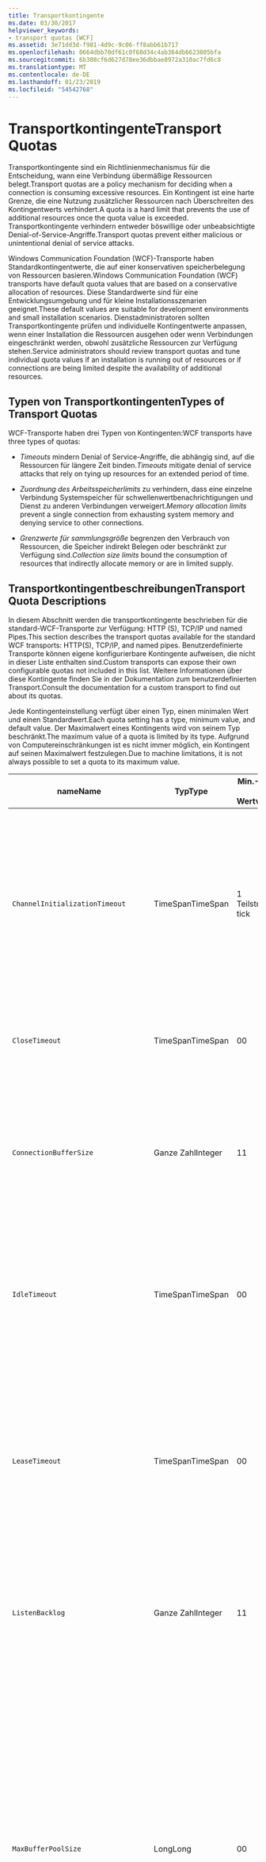 ```yaml
---
title: Transportkontingente
ms.date: 03/30/2017
helpviewer_keywords:
- transport quotas [WCF]
ms.assetid: 3e71dd3d-f981-4d9c-9c06-ff8abb61b717
ms.openlocfilehash: 0664dbb70df61c0f68d34c4ab364db6623805bfa
ms.sourcegitcommit: 6b308cf6d627d78ee36dbbae8972a310ac7fd6c8
ms.translationtype: MT
ms.contentlocale: de-DE
ms.lasthandoff: 01/23/2019
ms.locfileid: "54542768"
---
```

# <a name="transport-quotas"></a><span data-ttu-id="6552c-102">Transportkontingente</span><span class="sxs-lookup"><span data-stu-id="6552c-102">Transport Quotas</span></span>
<span data-ttu-id="6552c-103">Transportkontingente sind ein Richtlinienmechanismus für die Entscheidung, wann eine Verbindung übermäßige Ressourcen belegt.</span><span class="sxs-lookup"><span data-stu-id="6552c-103">Transport quotas are a policy mechanism for deciding when a connection is consuming excessive resources.</span></span> <span data-ttu-id="6552c-104">Ein Kontingent ist eine harte Grenze, die eine Nutzung zusätzlicher Ressourcen nach Überschreiten des Kontingentwerts verhindert.</span><span class="sxs-lookup"><span data-stu-id="6552c-104">A quota is a hard limit that prevents the use of additional resources once the quota value is exceeded.</span></span> <span data-ttu-id="6552c-105">Transportkontingente verhindern entweder böswillige oder unbeabsichtigte Denial-of-Service-Angriffe.</span><span class="sxs-lookup"><span data-stu-id="6552c-105">Transport quotas prevent either malicious or unintentional denial of service attacks.</span></span>  
  
 <span data-ttu-id="6552c-106">Windows Communication Foundation (WCF)-Transporte haben Standardkontingentwerte, die auf einer konservativen speicherbelegung von Ressourcen basieren.</span><span class="sxs-lookup"><span data-stu-id="6552c-106">Windows Communication Foundation (WCF) transports have default quota values that are based on a conservative allocation of resources.</span></span> <span data-ttu-id="6552c-107">Diese Standardwerte sind für eine Entwicklungsumgebung und für kleine Installationsszenarien geeignet.</span><span class="sxs-lookup"><span data-stu-id="6552c-107">These default values are suitable for development environments and small installation scenarios.</span></span> <span data-ttu-id="6552c-108">Dienstadministratoren sollten Transportkontingente prüfen und individuelle Kontingentwerte anpassen, wenn einer Installation die Ressourcen ausgehen oder wenn Verbindungen eingeschränkt werden, obwohl zusätzliche Ressourcen zur Verfügung stehen.</span><span class="sxs-lookup"><span data-stu-id="6552c-108">Service administrators should review transport quotas and tune individual quota values if an installation is running out of resources or if connections are being limited despite the availability of additional resources.</span></span>  
  
## <a name="types-of-transport-quotas"></a><span data-ttu-id="6552c-109">Typen von Transportkontingenten</span><span class="sxs-lookup"><span data-stu-id="6552c-109">Types of Transport Quotas</span></span>  
 <span data-ttu-id="6552c-110">WCF-Transporte haben drei Typen von Kontingenten:</span><span class="sxs-lookup"><span data-stu-id="6552c-110">WCF transports have three types of quotas:</span></span>  
  
-   <span data-ttu-id="6552c-111">*Timeouts* mindern Denial of Service-Angriffe, die abhängig sind, auf die Ressourcen für längere Zeit binden.</span><span class="sxs-lookup"><span data-stu-id="6552c-111">*Timeouts* mitigate denial of service attacks that rely on tying up resources for an extended period of time.</span></span>  
  
-   <span data-ttu-id="6552c-112">*Zuordnung des Arbeitsspeicherlimits* zu verhindern, dass eine einzelne Verbindung Systemspeicher für schwellenwertbenachrichtigungen und Dienst zu anderen Verbindungen verweigert.</span><span class="sxs-lookup"><span data-stu-id="6552c-112">*Memory allocation limits* prevent a single connection from exhausting system memory and denying service to other connections.</span></span>  
  
-   <span data-ttu-id="6552c-113">*Grenzwerte für sammlungsgröße* begrenzen den Verbrauch von Ressourcen, die Speicher indirekt Belegen oder beschränkt zur Verfügung sind.</span><span class="sxs-lookup"><span data-stu-id="6552c-113">*Collection size limits* bound the consumption of resources that indirectly allocate memory or are in limited supply.</span></span>  
  
## <a name="transport-quota-descriptions"></a><span data-ttu-id="6552c-114">Transportkontingentbeschreibungen</span><span class="sxs-lookup"><span data-stu-id="6552c-114">Transport Quota Descriptions</span></span>  
 <span data-ttu-id="6552c-115">In diesem Abschnitt werden die transportkontingente beschrieben für die standard-WCF-Transporte zur Verfügung: HTTP (S), TCP/IP und named Pipes.</span><span class="sxs-lookup"><span data-stu-id="6552c-115">This section describes the transport quotas available for the standard WCF transports: HTTP(S), TCP/IP, and named pipes.</span></span> <span data-ttu-id="6552c-116">Benutzerdefinierte Transporte können eigene konfigurierbare Kontingente aufweisen, die nicht in dieser Liste enthalten sind.</span><span class="sxs-lookup"><span data-stu-id="6552c-116">Custom transports can expose their own configurable quotas not included in this list.</span></span> <span data-ttu-id="6552c-117">Weitere Informationen über diese Kontingente finden Sie in der Dokumentation zum benutzerdefinierten Transport.</span><span class="sxs-lookup"><span data-stu-id="6552c-117">Consult the documentation for a custom transport to find out about its quotas.</span></span>  
  
 <span data-ttu-id="6552c-118">Jede Kontingenteinstellung verfügt über einen Typ, einen minimalen Wert und einen Standardwert.</span><span class="sxs-lookup"><span data-stu-id="6552c-118">Each quota setting has a type, minimum value, and default value.</span></span> <span data-ttu-id="6552c-119">Der Maximalwert eines Kontingents wird von seinem Typ beschränkt.</span><span class="sxs-lookup"><span data-stu-id="6552c-119">The maximum value of a quota is limited by its type.</span></span> <span data-ttu-id="6552c-120">Aufgrund von Computereinschränkungen ist es nicht immer möglich, ein Kontingent auf seinen Maximalwert festzulegen.</span><span class="sxs-lookup"><span data-stu-id="6552c-120">Due to machine limitations, it is not always possible to set a quota to its maximum value.</span></span>  
  
|<span data-ttu-id="6552c-121">name</span><span class="sxs-lookup"><span data-stu-id="6552c-121">Name</span></span>|<span data-ttu-id="6552c-122">Typ</span><span class="sxs-lookup"><span data-stu-id="6552c-122">Type</span></span>|<span data-ttu-id="6552c-123">Min.-</span><span class="sxs-lookup"><span data-stu-id="6552c-123">Min.</span></span><br /><br /> <span data-ttu-id="6552c-124">Wert</span><span class="sxs-lookup"><span data-stu-id="6552c-124">value</span></span>|<span data-ttu-id="6552c-125">Standard</span><span class="sxs-lookup"><span data-stu-id="6552c-125">Default</span></span><br /><br /> <span data-ttu-id="6552c-126">Wert</span><span class="sxs-lookup"><span data-stu-id="6552c-126">value</span></span>|<span data-ttu-id="6552c-127">Beschreibung</span><span class="sxs-lookup"><span data-stu-id="6552c-127">Description</span></span>|  
|----------|----------|--------------------|-----------------------|-----------------|  
|`ChannelInitializationTimeout`|<span data-ttu-id="6552c-128">TimeSpan</span><span class="sxs-lookup"><span data-stu-id="6552c-128">TimeSpan</span></span>|<span data-ttu-id="6552c-129">1 Teilstrich</span><span class="sxs-lookup"><span data-stu-id="6552c-129">1 tick</span></span>|<span data-ttu-id="6552c-130">5 Sek.</span><span class="sxs-lookup"><span data-stu-id="6552c-130">5 sec</span></span>|<span data-ttu-id="6552c-131">Maximale Zeit für das Warten darauf, dass eine Verbindung die Präambel während des anfänglichen Lesens sendet.</span><span class="sxs-lookup"><span data-stu-id="6552c-131">Maximum time to wait for a connection to send the preamble during the initial read.</span></span> <span data-ttu-id="6552c-132">Diese Daten werden empfangen, bevor die Authentifizierung eintritt.</span><span class="sxs-lookup"><span data-stu-id="6552c-132">This data is received before authentication occurs.</span></span> <span data-ttu-id="6552c-133">Diese Einstellung ist im Allgemeinen viel kleiner als der `ReceiveTimeout`-Kontingentwert.</span><span class="sxs-lookup"><span data-stu-id="6552c-133">This setting is generally much smaller than the `ReceiveTimeout` quota value.</span></span>|  
|`CloseTimeout`|<span data-ttu-id="6552c-134">TimeSpan</span><span class="sxs-lookup"><span data-stu-id="6552c-134">TimeSpan</span></span>|<span data-ttu-id="6552c-135">0</span><span class="sxs-lookup"><span data-stu-id="6552c-135">0</span></span>|<span data-ttu-id="6552c-136">1 Min.</span><span class="sxs-lookup"><span data-stu-id="6552c-136">1 min</span></span>|<span data-ttu-id="6552c-137">Maximale Zeit für das Warten darauf, dass eine Verbindung geschlossen wird, bevor der Transport eine Ausnahme auslöst.</span><span class="sxs-lookup"><span data-stu-id="6552c-137">Maximum time to wait for a connection to close before the transport raises an exception.</span></span>|  
|`ConnectionBufferSize`|<span data-ttu-id="6552c-138">Ganze Zahl</span><span class="sxs-lookup"><span data-stu-id="6552c-138">Integer</span></span>|<span data-ttu-id="6552c-139">1</span><span class="sxs-lookup"><span data-stu-id="6552c-139">1</span></span>|<span data-ttu-id="6552c-140">8 kB</span><span class="sxs-lookup"><span data-stu-id="6552c-140">8 KB</span></span>|<span data-ttu-id="6552c-141">Größe der Übertragungs- und Empfangspuffer des zugrunde liegenden Transports, in Bytes,.</span><span class="sxs-lookup"><span data-stu-id="6552c-141">Size, in bytes, of the transmit and receive buffers of the underlying transport.</span></span> <span data-ttu-id="6552c-142">Eine Erhöhung der Puffergröße kann beim Senden großer Nachrichten den Durchsatz erhöhen.</span><span class="sxs-lookup"><span data-stu-id="6552c-142">Increasing the buffer size can improve throughput when sending large messages.</span></span>|  
|`IdleTimeout`|<span data-ttu-id="6552c-143">TimeSpan</span><span class="sxs-lookup"><span data-stu-id="6552c-143">TimeSpan</span></span>|<span data-ttu-id="6552c-144">0</span><span class="sxs-lookup"><span data-stu-id="6552c-144">0</span></span>|<span data-ttu-id="6552c-145">2 Min.</span><span class="sxs-lookup"><span data-stu-id="6552c-145">2 min</span></span>|<span data-ttu-id="6552c-146">Maximale Zeit, die eine zusammengeführte Verbindung im Leerlauf bleiben kann, bevor sie geschlossen wird.</span><span class="sxs-lookup"><span data-stu-id="6552c-146">Maximum time a pooled connection can remain idle before being closed.</span></span><br /><br /> <span data-ttu-id="6552c-147">Diese Einstellung gilt nur für zusammengeführte Verbindungen.</span><span class="sxs-lookup"><span data-stu-id="6552c-147">This setting only applies to pooled connections.</span></span>|  
|`LeaseTimeout`|<span data-ttu-id="6552c-148">TimeSpan</span><span class="sxs-lookup"><span data-stu-id="6552c-148">TimeSpan</span></span>|<span data-ttu-id="6552c-149">0</span><span class="sxs-lookup"><span data-stu-id="6552c-149">0</span></span>|<span data-ttu-id="6552c-150">5 Min.</span><span class="sxs-lookup"><span data-stu-id="6552c-150">5 min</span></span>|<span data-ttu-id="6552c-151">Maximale Lebensdauer einer aktiven zusammengeführten Verbindung.</span><span class="sxs-lookup"><span data-stu-id="6552c-151">Maximum lifetime of an active pooled connection.</span></span> <span data-ttu-id="6552c-152">Nachdem die angegebene Zeit verstrichen ist, schließt die Verbindung, sobald die aktuelle Anforderung verarbeitet ist.</span><span class="sxs-lookup"><span data-stu-id="6552c-152">After the specified time elapses, the connection closes once the current request is serviced.</span></span><br /><br /> <span data-ttu-id="6552c-153">Diese Einstellung gilt nur für zusammengeführte Verbindungen.</span><span class="sxs-lookup"><span data-stu-id="6552c-153">This setting only applies to pooled connections.</span></span>|  
|`ListenBacklog`|<span data-ttu-id="6552c-154">Ganze Zahl</span><span class="sxs-lookup"><span data-stu-id="6552c-154">Integer</span></span>|<span data-ttu-id="6552c-155">1</span><span class="sxs-lookup"><span data-stu-id="6552c-155">1</span></span>|<span data-ttu-id="6552c-156">10</span><span class="sxs-lookup"><span data-stu-id="6552c-156">10</span></span>|<span data-ttu-id="6552c-157">Maximale Anzahl an Verbindungen, die ein Listener nicht verarbeitet hat, bevor zusätzliche Verbindungen zu diesem Endpunkt abgelehnt werden.</span><span class="sxs-lookup"><span data-stu-id="6552c-157">Maximum number of connections that the listener can have unserviced before additional connections to that endpoint are denied.</span></span>|  
|`MaxBufferPoolSize`|<span data-ttu-id="6552c-158">Long</span><span class="sxs-lookup"><span data-stu-id="6552c-158">Long</span></span>|<span data-ttu-id="6552c-159">0</span><span class="sxs-lookup"><span data-stu-id="6552c-159">0</span></span>|<span data-ttu-id="6552c-160">512 kB</span><span class="sxs-lookup"><span data-stu-id="6552c-160">512 KB</span></span>|<span data-ttu-id="6552c-161">Maximaler Arbeitsspeicher in Bytes, die der Transport dem Zusammenlegen von wiederverwendbaren Nachrichtenpuffern widmet.</span><span class="sxs-lookup"><span data-stu-id="6552c-161">Maximum memory, in bytes, that the transport devotes to pooling reusable message buffers.</span></span> <span data-ttu-id="6552c-162">Wenn der Pool keinen Nachrichtenpuffer bieten kann, wird ein neuer Puffer zur temporären Verwendung belegt.</span><span class="sxs-lookup"><span data-stu-id="6552c-162">When the pool cannot supply a message buffer, a new buffer is allocated for temporary use.</span></span><br /><br /> <span data-ttu-id="6552c-163">Installationen, die viele Kanalfactorys oder Listeners erstellen, können große Speichermengen für Pufferpools belegen.</span><span class="sxs-lookup"><span data-stu-id="6552c-163">Installations that create many channel factories or listeners can allocate large amounts of memory for buffer pools.</span></span> <span data-ttu-id="6552c-164">Die Reduzierung dieser Puffergröße kann die Speicherauslastung in diesem Szenario entscheidend verringern.</span><span class="sxs-lookup"><span data-stu-id="6552c-164">Reducing this buffer size can greatly reduce memory usage in this scenario.</span></span>|  
|`MaxBufferSize`|<span data-ttu-id="6552c-165">Ganze Zahl</span><span class="sxs-lookup"><span data-stu-id="6552c-165">Integer</span></span>|<span data-ttu-id="6552c-166">1</span><span class="sxs-lookup"><span data-stu-id="6552c-166">1</span></span>|<span data-ttu-id="6552c-167">64 KB</span><span class="sxs-lookup"><span data-stu-id="6552c-167">64 KB</span></span>|<span data-ttu-id="6552c-168">Maximale Größe eines Puffers in Bytes, der für das Streaming von Daten verwendet wird.</span><span class="sxs-lookup"><span data-stu-id="6552c-168">Maximum size, in bytes, of a buffer used for streaming data.</span></span> <span data-ttu-id="6552c-169">Ist dieses Transportkontingent nicht festgelegt oder verwendet der Transport kein Streaming, entspricht der Kontingentwert dem kleineren der `MaxReceivedMessageSize`-Kontingentwerte und <xref:System.Int32.MaxValue>.</span><span class="sxs-lookup"><span data-stu-id="6552c-169">If this transport quota is not set, or the transport is not using streaming, then the quota value is the same as the smaller of the `MaxReceivedMessageSize` quota value and <xref:System.Int32.MaxValue>.</span></span>|  
|`MaxOutboundConnectionsPerEndpoint`|<span data-ttu-id="6552c-170">Ganze Zahl</span><span class="sxs-lookup"><span data-stu-id="6552c-170">Integer</span></span>|<span data-ttu-id="6552c-171">1</span><span class="sxs-lookup"><span data-stu-id="6552c-171">1</span></span>|<span data-ttu-id="6552c-172">10</span><span class="sxs-lookup"><span data-stu-id="6552c-172">10</span></span>|<span data-ttu-id="6552c-173">Maximale Anzahl an ausgehenden Verbindungen, die einem bestimmten Endpunkt zugeordnet werden können.</span><span class="sxs-lookup"><span data-stu-id="6552c-173">Maximum number of outgoing connections that can be associated with a particular endpoint.</span></span><br /><br /> <span data-ttu-id="6552c-174">Diese Einstellung gilt nur für zusammengeführte Verbindungen.</span><span class="sxs-lookup"><span data-stu-id="6552c-174">This setting only applies to pooled connections.</span></span>|  
|`MaxOutputDelay`|<span data-ttu-id="6552c-175">TimeSpan</span><span class="sxs-lookup"><span data-stu-id="6552c-175">TimeSpan</span></span>|<span data-ttu-id="6552c-176">0</span><span class="sxs-lookup"><span data-stu-id="6552c-176">0</span></span>|<span data-ttu-id="6552c-177">200 ms</span><span class="sxs-lookup"><span data-stu-id="6552c-177">200 ms</span></span>|<span data-ttu-id="6552c-178">Maximale Zeit für das Warten nach einem Sendevorgang zum Stapeln zusätzlicher Nachrichten in einem einzelnen Vorgang.</span><span class="sxs-lookup"><span data-stu-id="6552c-178">Maximum time to wait after a send operation for batching additional messages in a single operation.</span></span> <span data-ttu-id="6552c-179">Nachrichten werden früher gesendet, wenn der Puffer des zugrunde liegenden Transports voll ist.</span><span class="sxs-lookup"><span data-stu-id="6552c-179">Messages are sent earlier if the buffer of the underlying transport becomes full.</span></span> <span data-ttu-id="6552c-180">Ein weiteres Senden von Nachrichten setzt den Verzögerungszeitraum nicht zurück.</span><span class="sxs-lookup"><span data-stu-id="6552c-180">Sending additional messages does not reset the delay period.</span></span>|  
|`MaxPendingAccepts`|<span data-ttu-id="6552c-181">Ganze Zahl</span><span class="sxs-lookup"><span data-stu-id="6552c-181">Integer</span></span>|<span data-ttu-id="6552c-182">1</span><span class="sxs-lookup"><span data-stu-id="6552c-182">1</span></span>|<span data-ttu-id="6552c-183">1</span><span class="sxs-lookup"><span data-stu-id="6552c-183">1</span></span>|<span data-ttu-id="6552c-184">Maximale Anzahl der Annahmen für Kanäle, die der Listener im Wartezustand haben kann.</span><span class="sxs-lookup"><span data-stu-id="6552c-184">Maximum number of accepts for channels that the listener can have waiting.</span></span><br /><br /> <span data-ttu-id="6552c-185">Es liegt ein Zeitintervall zwischen dem Abschluss der Annahme und dem Starten einer neuen Annahme.</span><span class="sxs-lookup"><span data-stu-id="6552c-185">There is an interval of time between the accept completing and a new accept starting.</span></span> <span data-ttu-id="6552c-186">Durch die Erhöhung der Sammlungsgröße kann verhindert werden, dass Clients, die während dieses Intervalls eine Verbindung aufbauen, gelöscht werden.</span><span class="sxs-lookup"><span data-stu-id="6552c-186">Increasing this collection size can prevent clients that connect during this interval from being dropped.</span></span>|  
|`MaxPendingConnections`|<span data-ttu-id="6552c-187">Ganze Zahl</span><span class="sxs-lookup"><span data-stu-id="6552c-187">Integer</span></span>|<span data-ttu-id="6552c-188">1</span><span class="sxs-lookup"><span data-stu-id="6552c-188">1</span></span>|<span data-ttu-id="6552c-189">10</span><span class="sxs-lookup"><span data-stu-id="6552c-189">10</span></span>|<span data-ttu-id="6552c-190">Maximale Anzahl an Verbindungen, die für einen Listener darauf warten können, von der Anwendung angenommen zu werden.</span><span class="sxs-lookup"><span data-stu-id="6552c-190">Maximum number of connections that the listener can have waiting to be accepted by the application.</span></span> <span data-ttu-id="6552c-191">Wenn dieser Kontingentwert überstiegen wird, werden neue eingehende Verbindungen gelöscht, statt weiter auf die Annahme zu warten.</span><span class="sxs-lookup"><span data-stu-id="6552c-191">When this quota value is exceeded, new incoming connections are dropped rather than waiting to be accepted.</span></span><br /><br /> <span data-ttu-id="6552c-192">Verbindungsfunktionen, wie Nachrichtensicherheit, können dazu führen, dass ein Client mehr als eine Verbindung öffnet.</span><span class="sxs-lookup"><span data-stu-id="6552c-192">Connection features such as message security can cause a client to open more than one connection.</span></span> <span data-ttu-id="6552c-193">Dienstadministratoren sollten diese zusätzlichen Verbindungen bei der Einrichtung des Kontingentwerts berücksichtigen.</span><span class="sxs-lookup"><span data-stu-id="6552c-193">Service administrators should account for these additional connections when setting this quota value.</span></span>|  
|`MaxReceivedMessageSize`|<span data-ttu-id="6552c-194">Long</span><span class="sxs-lookup"><span data-stu-id="6552c-194">Long</span></span>|<span data-ttu-id="6552c-195">1</span><span class="sxs-lookup"><span data-stu-id="6552c-195">1</span></span>|<span data-ttu-id="6552c-196">64 KB</span><span class="sxs-lookup"><span data-stu-id="6552c-196">64 KB</span></span>|<span data-ttu-id="6552c-197">Maximale Größe einer empfangenen Nachricht in Bytes, einschließlich der Header, bevor der Transport eine Ausnahme auslöst.</span><span class="sxs-lookup"><span data-stu-id="6552c-197">Maximum size, in bytes, of a received message, including headers, before the transport raises an exception.</span></span>|  
|`OpenTimeout`|<span data-ttu-id="6552c-198">TimeSpan</span><span class="sxs-lookup"><span data-stu-id="6552c-198">TimeSpan</span></span>|<span data-ttu-id="6552c-199">0</span><span class="sxs-lookup"><span data-stu-id="6552c-199">0</span></span>|<span data-ttu-id="6552c-200">1 Min.</span><span class="sxs-lookup"><span data-stu-id="6552c-200">1 min</span></span>|<span data-ttu-id="6552c-201">Maximale Wartezeit für den Aufbau einer Verbindung, bevor der Transport eine Ausnahme auslöst.</span><span class="sxs-lookup"><span data-stu-id="6552c-201">Maximum time to wait for a connection to be established before the transport raises an exception.</span></span>|  
|`ReceiveTimeout`|<span data-ttu-id="6552c-202">TimeSpan</span><span class="sxs-lookup"><span data-stu-id="6552c-202">TimeSpan</span></span>|<span data-ttu-id="6552c-203">0</span><span class="sxs-lookup"><span data-stu-id="6552c-203">0</span></span>|<span data-ttu-id="6552c-204">10 Min.</span><span class="sxs-lookup"><span data-stu-id="6552c-204">10 min</span></span>|<span data-ttu-id="6552c-205">Maximale Wartezeit für den Abschluss eines Lesevorgangs, bevor der Transport eine Ausnahme auslöst.</span><span class="sxs-lookup"><span data-stu-id="6552c-205">Maximum time to wait for a read operation to complete before the transport raises an exception.</span></span>|  
|`SendTimeout`|<span data-ttu-id="6552c-206">Timespan</span><span class="sxs-lookup"><span data-stu-id="6552c-206">Timespan</span></span>|<span data-ttu-id="6552c-207">0</span><span class="sxs-lookup"><span data-stu-id="6552c-207">0</span></span>|<span data-ttu-id="6552c-208">1 Min.</span><span class="sxs-lookup"><span data-stu-id="6552c-208">1 min</span></span>|<span data-ttu-id="6552c-209"> Maximale Wartezeit für den Abschluss eines Schreibvorgangs, bevor der Transport eine Ausnahme auslöst.</span><span class="sxs-lookup"><span data-stu-id="6552c-209">Maximum time to wait for a write operation to complete before the transport raises an exception.</span></span>|  
  
 <span data-ttu-id="6552c-210">Die Transportkontingente `MaxPendingConnections` und `MaxOutboundConnectionsPerEndpoint` werden zu einem einzelnen Transportkontingent namens `MaxConnections` kombiniert, wenn dies durch die Bindung oder die Konfiguration eingerichtet ist.</span><span class="sxs-lookup"><span data-stu-id="6552c-210">The transport quotas `MaxPendingConnections` and `MaxOutboundConnectionsPerEndpoint` are combined into a single transport quota called `MaxConnections` when set through the binding or configuration.</span></span> <span data-ttu-id="6552c-211">Nur das Bindungselement ermöglicht die einzelne Einrichtung dieser Kontingentwerte.</span><span class="sxs-lookup"><span data-stu-id="6552c-211">Only the binding element allows setting these quota values individually.</span></span> <span data-ttu-id="6552c-212">Das `MaxConnections`-Transportkontingent verfügt über die gleichen Mindest- und Standardwerte.</span><span class="sxs-lookup"><span data-stu-id="6552c-212">The `MaxConnections` transport quota has the same minimum and default values.</span></span>  
  
## <a name="setting-transport-quotas"></a><span data-ttu-id="6552c-213">Festlegen von Transportkontingenten</span><span class="sxs-lookup"><span data-stu-id="6552c-213">Setting Transport Quotas</span></span>  
 <span data-ttu-id="6552c-214">Transportkontingente werden durch das Transportbindungselement, die Transportbindung, die Anwendungskonfiguration oder die Hostrichtlinie festgelegt.</span><span class="sxs-lookup"><span data-stu-id="6552c-214">Transport quotas are set through the transport binding element, the transport binding, application configuration, or host policy.</span></span> <span data-ttu-id="6552c-215">Dieses Dokument deckt nicht die Einrichtung von Transporten über die Hostrichtlinie ab.</span><span class="sxs-lookup"><span data-stu-id="6552c-215">This document does not cover setting transports through host policy.</span></span> <span data-ttu-id="6552c-216">Informationen über die Einrichtung von Hostrichtlinienkontingenten finden Sie in der Dokumentation des zugrunde liegenden Transports.</span><span class="sxs-lookup"><span data-stu-id="6552c-216">Consult the documentation for the underlying transport to discover the settings for host policy quotas.</span></span> <span data-ttu-id="6552c-217">Die [Konfigurieren von HTTP und HTTPS](../../../../docs/framework/wcf/feature-details/configuring-http-and-https.md) Thema beschreibt die kontingenteinrichtung des Http.sys-Treibers.</span><span class="sxs-lookup"><span data-stu-id="6552c-217">The [Configuring HTTP and HTTPS](../../../../docs/framework/wcf/feature-details/configuring-http-and-https.md) topic describes quota settings for the Http.sys driver.</span></span> <span data-ttu-id="6552c-218">Durchsuchen Sie die Microsoft Knowledge Base, um weitere Informationen über die Konfiguration von Windows-Beschränkungen auf HTTP-, TCP/IP- und Named Pipe-Verbindungen zu erhalten.</span><span class="sxs-lookup"><span data-stu-id="6552c-218">Search the Microsoft Knowledge Base for more information about configuring Windows limits on HTTP, TCP/IP, and named pipe connections.</span></span>  
  
 <span data-ttu-id="6552c-219">Andere Typen von Kontingenten gelten indirekt für Transporte.</span><span class="sxs-lookup"><span data-stu-id="6552c-219">Other types of quotas apply indirectly to transports.</span></span> <span data-ttu-id="6552c-220">Der Nachrichtenencoder, den der Transport nutzt, um eine Nachricht in Bytes zu transformieren, kann über eigene Kontingenteinstellungen verfügen.</span><span class="sxs-lookup"><span data-stu-id="6552c-220">The message encoder that the transport uses to transform a message into bytes can have its own quota settings.</span></span> <span data-ttu-id="6552c-221">Allerdings sind diese Kontingente vom verwendeten Transporttyp unabhängig.</span><span class="sxs-lookup"><span data-stu-id="6552c-221">However, these quotas are independent of the type of transport being used.</span></span>  
  
### <a name="controlling-transport-quotas-from-the-binding-element"></a><span data-ttu-id="6552c-222">Kontrolle von Transportkontingenten vom Bindungselement</span><span class="sxs-lookup"><span data-stu-id="6552c-222">Controlling Transport Quotas from the Binding Element</span></span>  
 <span data-ttu-id="6552c-223">Das Festlegen von Transportkontingenten durch das Bindungselement bietet die größte Flexibilität in der Kontrolle des Transportverhaltens.</span><span class="sxs-lookup"><span data-stu-id="6552c-223">Setting transport quotas through the binding element offers the greatest flexibility in controlling the transport's behavior.</span></span> <span data-ttu-id="6552c-224">Die Standardtimeouts für Schließen-, Öffnen-, Empfangs- und Sendevorgänge werden von der Bindung übernommen, wenn ein Kanal erstellt wird.</span><span class="sxs-lookup"><span data-stu-id="6552c-224">The default timeouts for Close, Open, Receive, and Send operations are taken from the binding when a channel is built.</span></span>  
  
|<span data-ttu-id="6552c-225">name</span><span class="sxs-lookup"><span data-stu-id="6552c-225">Name</span></span>|<span data-ttu-id="6552c-226">HTTP</span><span class="sxs-lookup"><span data-stu-id="6552c-226">HTTP</span></span>|<span data-ttu-id="6552c-227">TCP/IP</span><span class="sxs-lookup"><span data-stu-id="6552c-227">TCP/IP</span></span>|<span data-ttu-id="6552c-228">Named Pipe</span><span class="sxs-lookup"><span data-stu-id="6552c-228">Named pipe</span></span>|  
|----------|----------|-------------|----------------|  
|`ChannelInitializationTimeout`||<span data-ttu-id="6552c-229">X</span><span class="sxs-lookup"><span data-stu-id="6552c-229">X</span></span>|<span data-ttu-id="6552c-230">X</span><span class="sxs-lookup"><span data-stu-id="6552c-230">X</span></span>|  
|`CloseTimeout`||||  
|`ConnectionBufferSize`||<span data-ttu-id="6552c-231">X</span><span class="sxs-lookup"><span data-stu-id="6552c-231">X</span></span>|<span data-ttu-id="6552c-232">X</span><span class="sxs-lookup"><span data-stu-id="6552c-232">X</span></span>|  
|`IdleTimeout`||<span data-ttu-id="6552c-233">X</span><span class="sxs-lookup"><span data-stu-id="6552c-233">X</span></span>|<span data-ttu-id="6552c-234">X</span><span class="sxs-lookup"><span data-stu-id="6552c-234">X</span></span>|  
|`LeaseTimeout`||<span data-ttu-id="6552c-235">X</span><span class="sxs-lookup"><span data-stu-id="6552c-235">X</span></span>||  
|`ListenBacklog`||<span data-ttu-id="6552c-236">X</span><span class="sxs-lookup"><span data-stu-id="6552c-236">X</span></span>||  
|`MaxBufferPoolSize`|<span data-ttu-id="6552c-237">X</span><span class="sxs-lookup"><span data-stu-id="6552c-237">X</span></span>|<span data-ttu-id="6552c-238">X</span><span class="sxs-lookup"><span data-stu-id="6552c-238">X</span></span>|<span data-ttu-id="6552c-239">X</span><span class="sxs-lookup"><span data-stu-id="6552c-239">X</span></span>|  
|`MaxBufferSize`|<span data-ttu-id="6552c-240">X</span><span class="sxs-lookup"><span data-stu-id="6552c-240">X</span></span>|<span data-ttu-id="6552c-241">X</span><span class="sxs-lookup"><span data-stu-id="6552c-241">X</span></span>|<span data-ttu-id="6552c-242">X</span><span class="sxs-lookup"><span data-stu-id="6552c-242">X</span></span>|  
|`MaxOutboundConnectionsPerEndpoint`||<span data-ttu-id="6552c-243">X</span><span class="sxs-lookup"><span data-stu-id="6552c-243">X</span></span>|<span data-ttu-id="6552c-244">X</span><span class="sxs-lookup"><span data-stu-id="6552c-244">X</span></span>|  
|`MaxOutputDelay`||<span data-ttu-id="6552c-245">X</span><span class="sxs-lookup"><span data-stu-id="6552c-245">X</span></span>|<span data-ttu-id="6552c-246">X</span><span class="sxs-lookup"><span data-stu-id="6552c-246">X</span></span>|  
|`MaxPendingAccepts`||<span data-ttu-id="6552c-247">X</span><span class="sxs-lookup"><span data-stu-id="6552c-247">X</span></span>|<span data-ttu-id="6552c-248">X</span><span class="sxs-lookup"><span data-stu-id="6552c-248">X</span></span>|  
|`MaxPendingConnections`||<span data-ttu-id="6552c-249">X</span><span class="sxs-lookup"><span data-stu-id="6552c-249">X</span></span>|<span data-ttu-id="6552c-250">X</span><span class="sxs-lookup"><span data-stu-id="6552c-250">X</span></span>|  
|`MaxReceivedMessageSize`|<span data-ttu-id="6552c-251">X</span><span class="sxs-lookup"><span data-stu-id="6552c-251">X</span></span>|<span data-ttu-id="6552c-252">X</span><span class="sxs-lookup"><span data-stu-id="6552c-252">X</span></span>|<span data-ttu-id="6552c-253">X</span><span class="sxs-lookup"><span data-stu-id="6552c-253">X</span></span>|  
|`OpenTimeout`||||  
|`ReceiveTimeout`||||  
|`SendTimeout`||||  
  
### <a name="controlling-transport-quotas-from-the-binding"></a><span data-ttu-id="6552c-254">Kontrolle von Transportkontingenten von der Bindung</span><span class="sxs-lookup"><span data-stu-id="6552c-254">Controlling Transport Quotas from the Binding</span></span>  
 <span data-ttu-id="6552c-255">Die Einrichtung von Transportkontingenten durch die Bindung bietet einen vereinfachten Satz an Kontingenten, aus dem ausgesucht werden kann, während gleichzeitig der Zugriff auf die üblichsten Kontingentwerte aufrechterhalten bleibt.</span><span class="sxs-lookup"><span data-stu-id="6552c-255">Setting transport quotas through the binding offers a simplified set of quotas to choose from while still giving access to the most common quota values.</span></span>  
  
|<span data-ttu-id="6552c-256">name</span><span class="sxs-lookup"><span data-stu-id="6552c-256">Name</span></span>|<span data-ttu-id="6552c-257">HTTP</span><span class="sxs-lookup"><span data-stu-id="6552c-257">HTTP</span></span>|<span data-ttu-id="6552c-258">TCP/IP</span><span class="sxs-lookup"><span data-stu-id="6552c-258">TCP/IP</span></span>|<span data-ttu-id="6552c-259">Named Pipe</span><span class="sxs-lookup"><span data-stu-id="6552c-259">Named pipe</span></span>|  
|----------|----------|-------------|----------------|  
|`ChannelInitializationTimeout`||||  
|`CloseTimeout`|<span data-ttu-id="6552c-260">X</span><span class="sxs-lookup"><span data-stu-id="6552c-260">X</span></span>|<span data-ttu-id="6552c-261">X</span><span class="sxs-lookup"><span data-stu-id="6552c-261">X</span></span>|<span data-ttu-id="6552c-262">X</span><span class="sxs-lookup"><span data-stu-id="6552c-262">X</span></span>|  
|`ConnectionBufferSize`||||  
|`IdleTimeout`||||  
|`LeaseTimeout`||||  
|`ListenBacklog`||<span data-ttu-id="6552c-263">X</span><span class="sxs-lookup"><span data-stu-id="6552c-263">X</span></span>||  
|`MaxBufferPoolSize`|<span data-ttu-id="6552c-264">X</span><span class="sxs-lookup"><span data-stu-id="6552c-264">X</span></span>|<span data-ttu-id="6552c-265">X</span><span class="sxs-lookup"><span data-stu-id="6552c-265">X</span></span>|<span data-ttu-id="6552c-266">X</span><span class="sxs-lookup"><span data-stu-id="6552c-266">X</span></span>|  
|`MaxBufferSize`|<span data-ttu-id="6552c-267">1</span><span class="sxs-lookup"><span data-stu-id="6552c-267">1</span></span>|<span data-ttu-id="6552c-268">X</span><span class="sxs-lookup"><span data-stu-id="6552c-268">X</span></span>|<span data-ttu-id="6552c-269">X</span><span class="sxs-lookup"><span data-stu-id="6552c-269">X</span></span>|  
|`MaxOutboundConnectionsPerEndpoint`||<span data-ttu-id="6552c-270">2</span><span class="sxs-lookup"><span data-stu-id="6552c-270">2</span></span>|<span data-ttu-id="6552c-271">2</span><span class="sxs-lookup"><span data-stu-id="6552c-271">2</span></span>|  
|`MaxOutputDelay`||||  
|`MaxPendingAccepts`||||  
|`MaxPendingConnections`||<span data-ttu-id="6552c-272">2</span><span class="sxs-lookup"><span data-stu-id="6552c-272">2</span></span>|<span data-ttu-id="6552c-273">2</span><span class="sxs-lookup"><span data-stu-id="6552c-273">2</span></span>|  
|`MaxReceivedMessageSize`|<span data-ttu-id="6552c-274">X</span><span class="sxs-lookup"><span data-stu-id="6552c-274">X</span></span>|<span data-ttu-id="6552c-275">X</span><span class="sxs-lookup"><span data-stu-id="6552c-275">X</span></span>|<span data-ttu-id="6552c-276">X</span><span class="sxs-lookup"><span data-stu-id="6552c-276">X</span></span>|  
|`OpenTimeout`|<span data-ttu-id="6552c-277">X</span><span class="sxs-lookup"><span data-stu-id="6552c-277">X</span></span>|<span data-ttu-id="6552c-278">X</span><span class="sxs-lookup"><span data-stu-id="6552c-278">X</span></span>|<span data-ttu-id="6552c-279">X</span><span class="sxs-lookup"><span data-stu-id="6552c-279">X</span></span>|  
|`ReceiveTimeout`|<span data-ttu-id="6552c-280">X</span><span class="sxs-lookup"><span data-stu-id="6552c-280">X</span></span>|<span data-ttu-id="6552c-281">X</span><span class="sxs-lookup"><span data-stu-id="6552c-281">X</span></span>|<span data-ttu-id="6552c-282">X</span><span class="sxs-lookup"><span data-stu-id="6552c-282">X</span></span>|  
|`SendTimeout`|<span data-ttu-id="6552c-283">X</span><span class="sxs-lookup"><span data-stu-id="6552c-283">X</span></span>|<span data-ttu-id="6552c-284">X</span><span class="sxs-lookup"><span data-stu-id="6552c-284">X</span></span>|<span data-ttu-id="6552c-285">X</span><span class="sxs-lookup"><span data-stu-id="6552c-285">X</span></span>|  
  
1.  <span data-ttu-id="6552c-286">Das `MaxBufferSize`-Transportkontingent steht nur auf der `BasicHttp`-Bindung zur Verfügung.</span><span class="sxs-lookup"><span data-stu-id="6552c-286">The `MaxBufferSize` transport quota is only available on the `BasicHttp` binding.</span></span> <span data-ttu-id="6552c-287">Die `WSHttp`-Bindungen gelten für Szenarien, die keine Streamingtransportmodi unterstützen.</span><span class="sxs-lookup"><span data-stu-id="6552c-287">The `WSHttp` bindings are for scenarios that do not support streamed transport modes.</span></span>  
  
2.  <span data-ttu-id="6552c-288">Die Transportkontingente, `MaxPendingConnections` und `MaxOutboundConnectionsPerEndpoint` werden zu einem einzelnen Transportkontingent namens `MaxConnections` kombiniert.</span><span class="sxs-lookup"><span data-stu-id="6552c-288">The transport quotas `MaxPendingConnections` and `MaxOutboundConnectionsPerEndpoint` are combined into a single transport quota called `MaxConnections`.</span></span>  
  
### <a name="controlling-transport-quotas-from-configuration"></a><span data-ttu-id="6552c-289">Kontrolle von Transportkontingenten von der Konfiguration</span><span class="sxs-lookup"><span data-stu-id="6552c-289">Controlling Transport Quotas from Configuration</span></span>  
 <span data-ttu-id="6552c-290">Die Anwendungskonfiguration kann die gleichen Transportkontingente festlegen, wie der direkte Zugriff auf Eigenschaften auf der Bindung .</span><span class="sxs-lookup"><span data-stu-id="6552c-290">Application configuration can set the same transport quotas as directly accessing properties on a binding.</span></span> <span data-ttu-id="6552c-291">In Konfigurationsdateien beginnt der Name eines Transportkontingents immer mit einem Kleinbuchstaben.</span><span class="sxs-lookup"><span data-stu-id="6552c-291">In configuration files, the name of a transport quota always starts with a lowercase letter.</span></span> <span data-ttu-id="6552c-292">Beispielsweise entspricht die `CloseTimeout`-Eigenschaft auf einer Bindung der `closeTimeout`-Einstellung in der Konfiguration, und die `MaxConnections`-Eigenschaft auf einer Bindung entspricht der `maxConnections`-Einstellung in der Konfiguration.</span><span class="sxs-lookup"><span data-stu-id="6552c-292">For example, the `CloseTimeout` property on a binding corresponds to the `closeTimeout` setting in configuration and the `MaxConnections` property on a binding corresponds to the `maxConnections` setting in configuration.</span></span>  
  
## <a name="see-also"></a><span data-ttu-id="6552c-293">Siehe auch</span><span class="sxs-lookup"><span data-stu-id="6552c-293">See also</span></span>
- <xref:System.ServiceModel.Channels.HttpsTransportBindingElement>
- <xref:System.ServiceModel.Channels.HttpTransportBindingElement>
- <xref:System.ServiceModel.Channels.TcpTransportBindingElement>
- <xref:System.ServiceModel.Channels.NamedPipeTransportBindingElement>
- <xref:System.ServiceModel.Channels.ConnectionOrientedTransportBindingElement>
- <xref:System.ServiceModel.Channels.TransportBindingElement>
